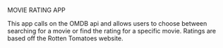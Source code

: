 MOVIE RATING APP

This app calls on the OMDB api and allows users to choose between searching for a movie or find the rating for a specific movie. Ratings are based off the Rotten Tomatoes website.
